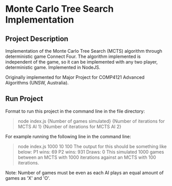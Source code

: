 # Monte Carlo Tree Search Implementation

## Project Description
Implementation of the Monte Carlo Tree Search (MCTS) algorithm through deterministic game Connect Four. The algorithm implemented is independent of the game, so it can be implemented with any two player, deterministic game. Implemented in NodeJS. 

Originally implemented for Major Project for COMP4121 Advanced Algorithms (UNSW, Australia).

## Run Project

Format to run this project in the command line in the file directory:
> node index.js {Number of games simulated} {Number of iterations for MCTS AI 1} {Number of iterations for MCTS AI 2}

For example running the following line in the command line:
> node index.js 1000 10 100
The output for this should be something like below:
P1 wins: 69     P2 wins:  931   Draws:  0
This simulated 1000 games between an MCTS with 1000 iterations against an MCTS with 100 iterations.

Note: Number of games must be even as each AI plays an equal amount of games as 'X' and 'O'.
